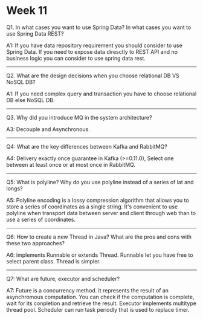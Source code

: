 # Week 11

Q1. In what cases you want to use Spring Data? In what cases you want to use Spring Data REST?

A1: If you have data repository requirement you should consider to use Spring Data.
If you need to expose data diresctly to REST API and no business logic you can consider to use spring data rest.

---
Q2. What are the design decisions when you choose relational DB VS NoSQL DB?

A1: If you need complex query and transaction you have to choose relational DB else NoSQL DB.

---
Q3. Why did you introduce MQ in the system architecture?

A3: Decouple and Asynchronous.

---
Q4: What are the key differences between Kafka and RabbitMQ?

A4: Delivery exactly once guarantee in Kafka (>=0.11.0),
Select one between at least once or at most once in RabbitMQ.

---
Q5: What is polyline? Why do you use polyline instead of a series of lat and longs?

A5: Polyline encoding is a lossy compression algorithm that allows you to store a series of coordinates as a single string.
It's convenient to use polyline when transport data between server and client through web than to use a series of coordinates.

---
Q6: How to create a new Thread in Java? What are the pros and cons with these two approaches?

A6: implements Runnable or extends Thread.
Runnable let you have free to select parent class. Thread is simpler.

---
Q7: What are future, executor and scheduler?

A7: Future is a concurrency method. it represents the result of an asynchromous computation. You can check if the computation is complete, wait for its conpletion and retrieve the result.
Executor implements multitype thread pool. Scheduler can run task periodly that is used to replace timer.
